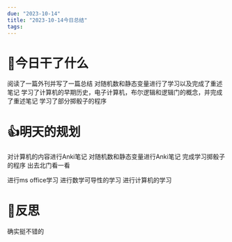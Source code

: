 ```yaml
---
due: "2023-10-14"
title: "2023-10-14今日总结"
tags:
---
```




# 📖今日干了什么
阅读了一篇外刊并写了一篇总结
对随机数和静态变量进行了学习以及完成了重述笔记
学习了计算机的早期历史，电子计算机，布尔逻辑和逻辑门的概念，并完成了重述笔记
学习了部分掷骰子的程序











# 👍明天的规划
对计算机的内容进行Anki笔记
对随机数和静态变量进行Anki笔记
完成学习掷骰子的程序
出去北门看一看

进行ms office学习
进行数学可导性的学习
进行计算机的学习
















# 🍏反思
确实挺不错的
